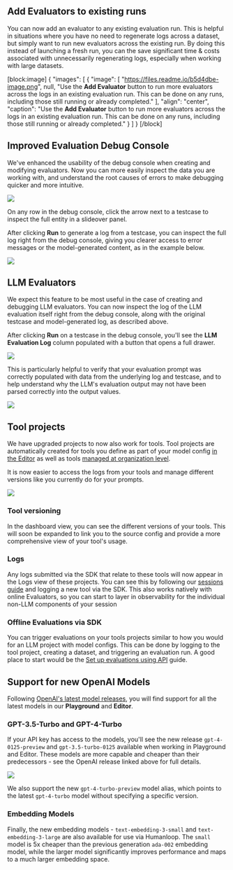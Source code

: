 ## Add Evaluators to existing runs

You can now add an evaluator to any existing evaluation run. This is helpful in situations where you have no need to regenerate logs across a dataset, but simply want to run new evaluators across the existing run. By doing this instead of launching a fresh run, you can the save significant time & costs associated with unnecessarily regenerating logs, especially when working with large datasets. 

[block:image]
{
  "images": [
    {
      "image": [
        "https://files.readme.io/b5d4dbe-image.png",
        null,
        "Use the **Add Evaluator** button to run more evaluators across the logs in an existing evaluation run. This can be done on any runs, including those still running or already completed."
      ],
      "align": "center",
      "caption": "Use the **Add Evaluator** button to run more evaluators across the logs in an existing evaluation run. This can be done on any runs, including those still running or already completed."
    }
  ]
}
[/block]

## Improved Evaluation Debug Console

We've enhanced the usability of the debug console when creating and modifying evaluators. Now you can more easily inspect the data you are working with, and understand the root causes of errors to make debugging quicker and more intuitive.

![](https://files.readme.io/d8f52a0-image.png)

On any row in the debug console, click the arrow next to a testcase to inspect the full entity in a slideover panel. 

After clicking **Run** to generate a log from a testcase, you can inspect the full log right from the debug console, giving you clearer access to error messages or the model-generated content, as in the example below.

![](https://files.readme.io/cb26b9c-image.png)

## LLM Evaluators

We expect this feature to be most useful in the case of creating and debugging LLM evaluators. You can now inspect the log of the LLM evaluation itself right from the debug console, along with the original testcase and model-generated log, as described above.

After clicking **Run** on a testcase in the debug console, you'll see the **LLM Evaluation Log** column populated with a button that opens a full drawer.

![](https://files.readme.io/6592a06-image.png)

This is particularly helpful to verify that your evaluation prompt was correctly populated with data from the underlying log and testcase, and to help understand why the LLM's evaluation output may not have been parsed correctly into the output values.

![](https://files.readme.io/374fc50-image.png)

## Tool projects

We have upgraded projects to now also work for tools. Tool projects are automatically created for tools you define as part of your model config [in the Editor](https://docs.humanloop.com/docs/create-a-tool-in-the-editor) as well as tools [managed at organization level](https://docs.humanloop.com/docs/link-a-jsonschema-tool). 

It is now easier to access the logs from your tools and manage different versions like you currently do for your prompts. 

![](https://files.readme.io/4d0381c-image.png)

### Tool versioning

In the dashboard view, you can see the different versions of your tools. This will soon be expanded to link you to the source config and provide a more comprehensive view of your tool's usage.

### Logs

Any logs submitted via the SDK that relate to these tools will now appear in the Logs view of these projects. You can see this by following our [sessions guide](https://dash.readme.com/project/humanloop/v4.0/docs/logging-session-traces) and logging a new tool via the SDK. This also works natively with online Evaluators, so you can start to layer in observability for the individual non-LLM components of your session 

### Offline Evaluations via SDK

You can trigger evaluations on your tools projects similar to how you would for an LLM project with model configs. This can be done by logging to the tool project, creating a dataset, and triggering an evaluation run. A good place to start would be the [Set up evaluations using API](https://docs.humanloop.com/docs/evaluations-using-api) guide.

## Support for new OpenAI Models
Following [OpenAI's latest model releases](https://openai.com/blog/new-embedding-models-and-api-updates), you will find support for all the latest models in our **Playground** and **Editor**.

### GPT-3.5-Turbo and GPT-4-Turbo

If your API key has access to the models, you'll see the new release `gpt-4-0125-preview` and `gpt-3.5-turbo-0125` available when working in Playground and Editor. These models are more capable and cheaper than their predecessors - see the OpenAI release linked above for full details.

![](https://files.readme.io/7f7750a-image.png)

We also support the new `gpt-4-turbo-preview` model alias, which points to the latest `gpt-4-turbo` model without specifying a specific version.

### Embedding Models

Finally, the new embedding models - `text-embedding-3-small` and `text-embedding-3-large` are also available for use via Humanloop. The `small` model is 5x cheaper than the previous generation `ada-002` embedding model, while the larger model significantly improves performance and maps to a much larger embedding space.